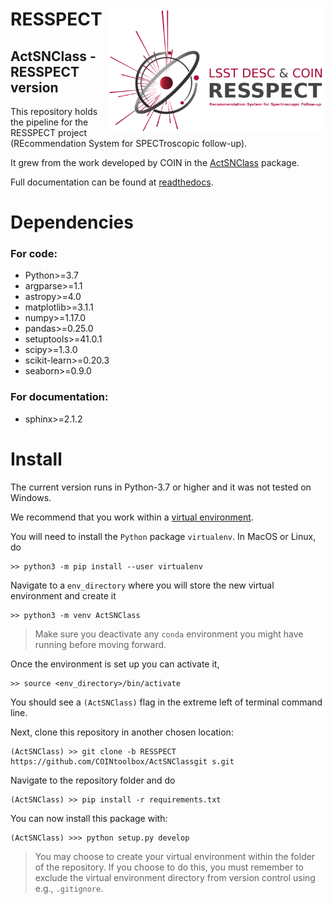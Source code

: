 # <img align="right" src="docs/images/logo_small.png" width="350"> RESSPECT


## ActSNClass - RESSPECT version 

This repository holds the pipeline for the RESSPECT project (REcommendation System for SPECTroscopic follow-up).

It grew from the work developed by COIN in the [ActSNClass](https://github.com/COINtoolbox/ActSNClass) package.

Full documentation can be found at [readthedocs](https://actsnclass.readthedocs.io/en/resspect/index.html).

# Dependencies

### For code:

 - Python>=3.7  
 - argparse>=1.1  
 - astropy>=4.0  
 - matplotlib>=3.1.1  
 - numpy>=1.17.0  
 - pandas>=0.25.0  
 - setuptools>=41.0.1  
 - scipy>=1.3.0  
 - scikit-learn>=0.20.3  
 - seaborn>=0.9.0  
 
 
 ### For documentation:
 
  - sphinx>=2.1.2

# Install

The current version runs in Python-3.7 or higher and it was not tested on Windows.  

We recommend that you work within a [virtual environment](https://packaging.python.org/guides/installing-using-pip-and-virtual-environments/).  
 
You will need to install the `Python` package ``virtualenv``. In MacOS or Linux, do

    >> python3 -m pip install --user virtualenv

Navigate to a ``env_directory`` where you will store the new virtual environment and create it  

    >> python3 -m venv ActSNClass  

> Make sure you deactivate any ``conda`` environment you might have running before moving forward.   

Once the environment is set up you can activate it,

    >> source <env_directory>/bin/activate  

You should see a ``(ActSNClass)`` flag in the extreme left of terminal command line.   

Next, clone this repository in another chosen location:  

    (ActSNClass) >> git clone -b RESSPECT https://github.com/COINtoolbox/ActSNClassgit s.git  

Navigate to the repository folder and do  

    (ActSNClass) >> pip install -r requirements.txt  


You can now install this package with:  

    (ActSNClass) >>> python setup.py develop  

> You may choose to create your virtual environment within the folder of the repository. If you choose to do this, you must remember to exclude the virtual environment directory from version control using e.g., ``.gitignore``.   


